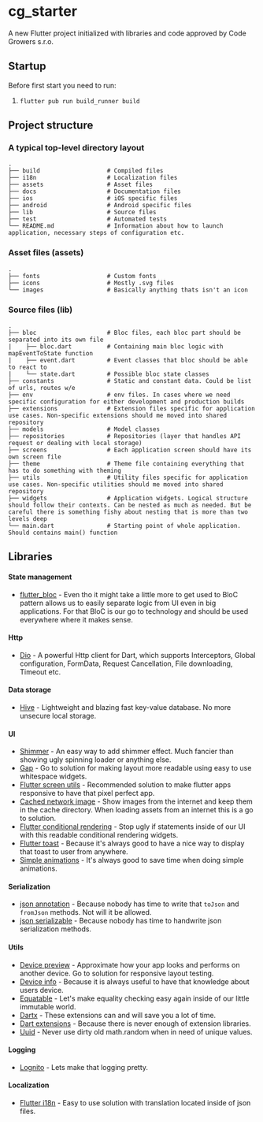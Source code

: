 # cg_starter

A new Flutter project initialized with libraries and code approved by Code Growers s.r.o.

## Startup

Before first start you need to run:
1) `flutter pub run build_runner build`

## Project structure

### A typical top-level directory layout

    .
    ├── build                   # Compiled files
    ├── i18n                    # Localization files
    ├── assets                  # Asset files
    ├── docs                    # Documentation files
    ├── ios                     # iOS specific files
    ├── android                 # Android specific files
    ├── lib                     # Source files
    ├── test                    # Automated tests
    └── README.md               # Information about how to launch application, necessary steps of configuration etc.

### Asset files (assets)

    .
    ├── fonts                   # Custom fonts
    ├── icons                   # Mostly .svg files
    └── images                  # Basically anything thats isn't an icon
    
### Source files (lib)

    .
    ├── bloc                    # Bloc files, each bloc part should be separated into its own file
    |    ├── bloc.dart          # Containing main bloc logic with mapEventToState function
    |    ├── event.dart         # Event classes that bloc should be able to react to
    |    └── state.dart         # Possible bloc state classes
    ├── constants               # Static and constant data. Could be list of urls, routes w/e
    ├── env                     # env files. In cases where we need specific configuration for either development and production builds
    ├── extensions              # Extension files specific for application use cases. Non-specific extensions should me moved into shared repository
    ├── models                  # Model classes
    ├── repositories            # Repositories (layer that handles API request or dealing with local storage)
    ├── screens                 # Each application screen should have its own screen file
    ├── theme                   # Theme file containing everything that has to do something with theming
    ├── utils                   # Utility files specific for application use cases. Non-specific utilities should me moved into shared repository
    ├── widgets                 # Application widgets. Logical structure should follow their contexts. Can be nested as much as needed. But be careful there is something fishy about nesting that is more than two levels deep
    └── main.dart               # Starting point of whole application. Should contains main() function

## Libraries

#### State management

- [flutter_bloc](https://pub.dev/packages/flutter_bloc) - Even tho it might take a little more to get used to BloC pattern allows us to easily separate logic from UI even in big applications. For that BloC is our go to technology and should be used everywhere where it makes sense.

#### Http

- [Dio](https://pub.dev/packages/dio) - A powerful Http client for Dart, which supports Interceptors, Global configuration, FormData, Request Cancellation, File downloading, Timeout etc.

#### Data storage

- [Hive](https://pub.dev/packages/hive) - Lightweight and blazing fast key-value database. No more unsecure local storage.

#### UI

- [Shimmer](https://pub.dev/packages/shimmer) - An easy way to add shimmer effect. Much fancier than showing ugly spinning loader or anything else.
- [Gap](https://pub.dev/packages/gap) - Go to solution for making layout more readable using easy to use whitespace widgets.
- [Flutter screen utils](https://pub.dev/packages/flutter_screenutil) - Recommended solution to make flutter apps responsive to have that pixel perfect app.
- [Cached network image](https://pub.dev/packages/cached_network_image) - Show images from the internet and keep them in the cache directory. When loading assets from an internet this is a go to solution.
- [Flutter conditional rendering](https://pub.dev/packages/flutter_conditional_rendering) - Stop ugly if statements inside of our UI with this readable conditional rendering widgets.
- [Flutter toast](https://pub.dev/packages/fluttertoast) - Because it's always good to have a nice way to display that toast to user from anywhere.
- [Simple animations](https://pub.dev/packages/simple_animations) - It's always good to save time when doing simple animations.

#### Serialization

- [json annotation](https://pub.dev/packages/json_annotation) - Because nobody has time to write that `toJson` and `fromJson` methods. Not will it be allowed.
- [json serializable](https://pub.dev/packages/json_serializable) - Because nobody has time to handwrite json serialization methods.

#### Utils 

- [Device preview](https://pub.dev/packages/device_preview) - Approximate how your app looks and performs on another device. Go to solution for responsive layout testing.
- [Device info](https://pub.dev/packages?q=device_info) - Because it is always useful to have that knowledge about users device.
- [Equatable](https://pub.dev/packages/equatable) - Let's make equality checking easy again inside of our little immutable world.
- [Dartx](https://pub.dev/packages/dartx) - These extensions can and will save you a lot of time.
- [Dart extensions](https://pub.dev/packages/dart_extensions) - Because there is never enough of extension libraries.
- [Uuid](https://pub.dev/packages/uuid) - Never use dirty old math.random when in need of unique values.

#### Logging

- [Lognito](https://github.com/Code-Growers/lognito) - Lets make that logging pretty.

#### Localization

- [Flutter i18n](https://pub.dev/packages/flutter_i18n) - Easy to use solution with translation located inside of json files.
